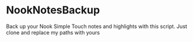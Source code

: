 # NookNotesBackup
Back up your Nook Simple Touch notes and highlights with this script.
Just clone and replace my paths with yours
